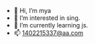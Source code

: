 - 👋 Hi, I’m mya
- 👀 I’m interested in sing.
- 🌱 I’m currently learning js.
- 📫 1402215337@aa.com

<!---
mingyingzhang/mingyingzhang is a ✨ special ✨ repository because its `README.md` (this file) appears on your GitHub profile.
You can click the Preview link to take a look at your changes.
--->
